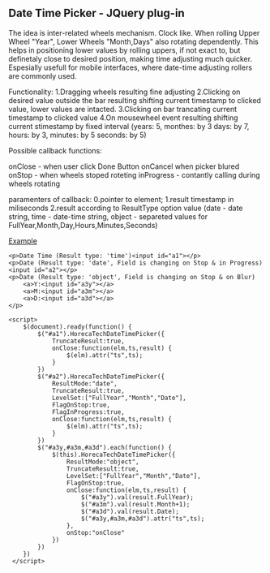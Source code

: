 <h2>Date Time Picker - JQuery plug-in</h2>
The idea is inter-related wheels mechanism. Clock like.
When rolling Upper Wheel "Year", Lower Wheels "Month,Days" also rotating dependently.
This helps in positioning lower values by rolling uppers, if not exact to, but definetaly close to desired position, making time adjusting much quicker.
Espesially usefull for mobile interfaces, where date-time adjusting rollers are commonly used.

Functionality:
1.Dragging wheels resulting fine adjusting
2.Clicking on desired value outside the bar resulting shifting current timestamp to clicked value, lower values are intacted.
3.Clicking on bar trancating current timestamp to clicked value
4.On mousewheel event resulting shifting current stimestamp by fixed interval (years: 5, monthes: by 3 days: by 7, hours: by 3, minutes: by 5 seconds: by 5)

Possible callback functions:

onClose - when user click Done Button
onCancel when picker blured
onStop - when wheels stoped roteting
inProgress - contantly calling during wheels rotating

paramenters of callback:
0.pointer to element;
1.result timestamp in miliseconds
2.result according to ResultType option value (date - date string, time - date-time string, object - separeted values for FullYear,Month,Day,Hours,Minutes,Seconds) 


[Example](http://rawgit.com/dmitrigur/Date-Time-Picker-Relational-Slider-/master/example.html)

	<p>Date Time (Result type: 'time')<input id="a1"></p>
	<p>Date (Result type: 'date', Field is changing on Stop & in Progress)<input id="a2"></p>
	<p>Date (Result type: 'object', Field is changing on Stop & on Blur)
		<a>Y:<input id="a3y"></a>
		<a>M:<input id="a3m"></a>
		<a>D:<input id="a3d"></a>
	</p> 
	
	<script>
		$(document).ready(function() {
			$("#a1").HorecaTechDateTimePicker({
				TruncateResult:true,
				onClose:function(elm,ts,result) {
					$(elm).attr("ts",ts);
				}
			})
			$("#a2").HorecaTechDateTimePicker({
				ResultMode:"date",
				TruncateResult:true,
				LevelSet:["FullYear","Month","Date"],
				FlagOnStop:true,
				FlagInProgress:true,
				onClose:function(elm,ts,result) {
					$(elm).attr("ts",ts);
				}
			})
			$("#a3y,#a3m,#a3d").each(function() {
				$(this).HorecaTechDateTimePicker({
					ResultMode:"object",
					TruncateResult:true,
					LevelSet:["FullYear","Month","Date"],
					FlagOnStop:true,
					onClose:function(elm,ts,result) {
						$("#a3y").val(result.FullYear);
						$("#a3m").val(result.Month+1);
						$("#a3d").val(result.Date);
						$("#a3y,#a3m,#a3d").attr("ts",ts);
					},
					onStop:"onClose"
				})
			})
		})    
	 </script>

